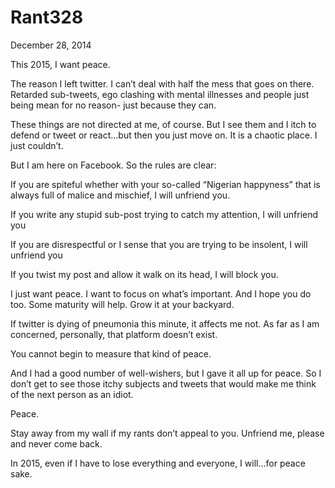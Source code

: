 # Rant328


December 28, 2014

This 2015, I want peace.

The reason I left twitter. I can’t deal with half the mess that goes on there. Retarded sub-tweets, ego clashing with mental illnesses and people just being mean for no reason- just because they can.

These things are not directed at me, of course. But I see them and I itch to defend or tweet or react…but then you just move on. It is a chaotic place. I just couldn’t.

But I am here on Facebook. So the rules are clear:

If you are spiteful whether with your so-called “Nigerian happyness” that is always full of malice and mischief, I will unfriend you.

If you write any stupid sub-post trying to catch my attention, I will unfriend you

If you are disrespectful or I sense that you are trying to be insolent, I will unfriend you

If you twist my post and allow it walk on its head, I will block you.

I just want peace. I want to focus on what’s important. And I hope you do too. Some maturity will help. Grow it at your backyard.

If twitter is dying of pneumonia this minute, it affects me not. As far as I am concerned, personally, that platform doesn’t exist.

You cannot begin to measure that kind of peace.

And I had a good number of well-wishers, but I gave it all up for peace. So I don’t get to see those itchy subjects and tweets that would make me think of the next person as an idiot.

Peace.

Stay away from my wall if my rants don’t appeal to you. Unfriend me, please and never come back.

In 2015, even if I have to lose everything and everyone, I will…for peace sake.